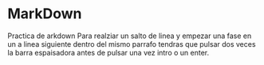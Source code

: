 # MarkDown
Practica de arkdown
  Para realziar un salto de linea y empezar una fase en un a linea siguiente dentro del mismo parrafo tendras que pulsar dos veces la barra espaisadora antes de pulsar una vez intro o un enter.
